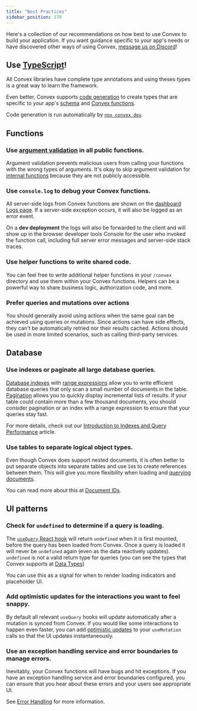 ```yaml
---
title: "Best Practices"
sidebar_position: 170
---
```


Here's a collection of our recommendations on how best to use Convex to build
your application. If you want guidance specific to your app's needs or have
discovered other ways of using Convex,
[message us on Discord](https://convex.dev/community)!

## Use [TypeScript](/docs/typescript.mdx)!

All Convex libraries have complete type annotations and using theses types is a
great way to learn the framework.

Even better, Convex supports [code generation](/generated-api/) to create types
that are specific to your app's [schema](/docs/database/schemas.mdx) and
[Convex functions](/docs/functions.mdx).

Code generation is run automatically by
[`npx convex dev`](/docs/cli.md#run-the-convex-dev-server).

## Functions

### Use [argument validation](/docs/functions/args-validation.mdx) in all public functions.

Argument validation prevents malicious users from calling your functions with
the wrong types of arguments. It's okay to skip argument validation for
[internal functions](/docs/functions/internal-functions.mdx) because they are
not publicly accessible.

### Use `console.log` to debug your Convex functions.

All server-side logs from Convex functions are shown on the
[dashboard Logs page](/docs/dashboard/deployments/logs.md). If a server-side
exception occurs, it will also be logged as an error event.

On a **dev deployment** the logs will also be forwarded to the client and will
show up in the browser developer tools Console for the user who invoked the
function call, including full server error messages and server-side stack
traces.

### Use helper functions to write shared code.

You can feel free to write additional helper functions in your `/convex`
directory and use them within your Convex functions. Helpers can be a powerful
way to share business logic, authorization code, and more.

### Prefer queries and mutations over actions

You should generally avoid using actions when the same goal can be achieved
using queries or mutations. Since actions can have side effects, they can't be
automatically retried nor their results cached. Actions should be used in more
limited scenarios, such as calling third-party services.

## Database

### Use indexes or paginate all large database queries.

[Database indexes](/docs/database/indexes/indexes.md) with
[range expressions](/docs/database/indexes/indexes.md#querying-documents-using-indexes)
allow you to write efficient database queries that only scan a small number of
documents in the table. [Pagination](/docs/database/pagination.mdx) allows you
to quickly display incremental lists of results. If your table could contain
more than a few thousand documents, you should consider pagination or an index
with a range expression to ensure that your queries stay fast.

For more details, check out our
[Introduction to Indexes and Query Performance](/docs/database/indexes/indexes-and-query-perf.md)
article.

### Use tables to separate logical object types.

Even though Convex does support nested documents, it is often better to put
separate objects into separate tables and use `Id`s to create references between
them. This will give you more flexibility when loading and
[querying documents](/docs/database/reading-data.mdx).

You can read more about this at [Document IDs](/docs/database/document-ids.mdx).

## UI patterns

### Check for `undefined` to determine if a query is loading.

The [`useQuery` React hook](/api/modules/react#usequery) will return `undefined`
when it is first mounted, before the query has been loaded from Convex. Once a
query is loaded it will never be `undefined` again (even as the data reactively
updates). `undefined` is not a valid return type for queries (you can see the
types that Convex supports at [Data Types](/docs/database/types.md))

You can use this as a signal for when to render loading indicators and
placeholder UI.

### Add optimistic updates for the interactions you want to feel snappy.

By default all relevant `useQuery` hooks will update automatically after a
mutation is synced from Convex. If you would like some interactions to happen
even faster, you can add
[optimistic updates](/docs/client/react/optimistic-updates.mdx) to your
`useMutation` calls so that the UI updates instantaneously.

### Use an exception handling service and error boundaries to manage errors.

Inevitably, your Convex functions will have bugs and hit exceptions. If you have
an exception handling service and error boundaries configured, you can ensure
that you hear about these errors and your users see appropriate UI.

See [Error Handling](/docs/functions/error-handling/error-handling.mdx) for more
information.
